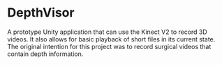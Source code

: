 # DepthVisor
A prototype Unity application that can use the Kinect V2 to record 3D videos. It also allows for basic playback of short files in its current state. The original intention for this project was to record surgical videos that contain depth information.
